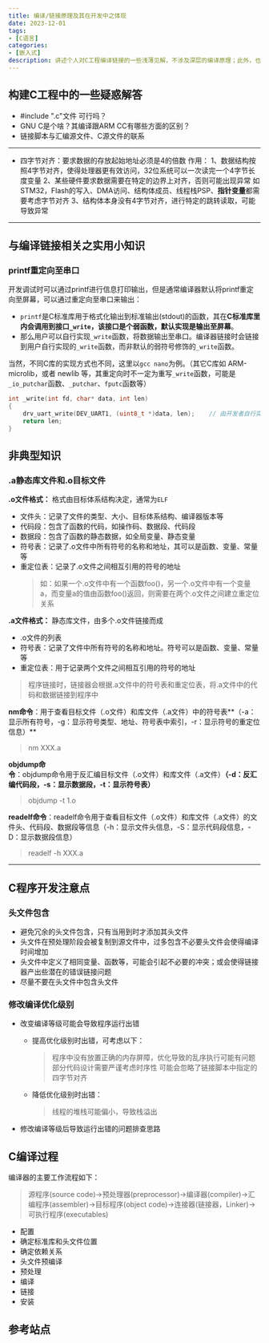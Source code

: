 ```yaml
---
title: 编译/链接原理及其在开发中之体现
date: 2023-12-01
tags:
- [C语言]
categories:
- [嵌入式]
description: 讲述个人对C工程编译链接的一些浅薄见解，不涉及深层的编译原理；此外，也记录在开发中所遇到的与编译、链接相关的知识及其应用
---
```



## 构建C工程中的一些疑惑解答

- #include ".c"文件 可行吗？
- GNU C是个啥？其编译跟ARM CC有哪些方面的区别？
- 链接脚本与汇编源文件、C源文件的联系

---
- 四字节对齐：要求数据的存放起始地址必须是4的倍数
作用：
1、数据结构按照4字节对齐，使得处理器更有效访问，32位系统可以一次读完一个4字节长度变量
2、某些硬件要求数据需要在特定的边界上对齐，否则可能出现异常
    如STM32，Flash的写入、DMA访问、结构体成员、线程栈PSP、**指针变量**都需要考虑字节对齐
3、结构体本身没有4字节对齐，进行特定的跳转读取，可能导致异常

---

## 与编译链接相关之实用小知识

### printf重定向至串口

开发调试时可以通过printf进行信息打印输出，但是通常编译器默认将printf重定向至屏幕，可以通过重定向至串口来输出：
- `printf`是C标准库用于格式化输出到标准输出(stdout)的函数，其在**C标准库里内会调用到接口`_write`，该接口是个弱函数，默认实现是输出至屏幕**。
- 那么用户可以自行实现`_write`函数，将数据输出至串口。编译器链接时会链接到用户自行实现的`_write`函数，而非默认的弱符号修饰的`_write`函数。

当然，不同C库的实现方式也不同，这里以`gcc nano`为例。（其它C库如 ARM-microlib，或者 newlib 等，其重定向时不一定为重写`_write`函数，可能是`_io_putchar`函数、`_putchar`、`fputc`函数等）
```c
int _write(int fd, char* data, int len)
{
    drv_uart_write(DEV_UART1, (uint8_t *)data, len);    // 由开发者自行实现此接口
    return len;
}
```


## 非典型知识

### .a静态库文件和.o目标文件


**.o文件格式：** 格式由目标体系结构决定，通常为`ELF`
- 文件头：记录了文件的类型、大小、目标体系结构、编译器版本等
- 代码段：包含了函数的代码，如操作码、数据段、代码段
- 数据段：包含了函数的静态数据，如全局变量、静态变量
- 符号表：记录了.o文件中所有符号的名称和地址，其可以是函数、变量、常量等
- 重定位表：记录了.o文件之间相互引用的符号的地址
  >如：如果一个.o文件中有一个函数foo()，另一个.o文件中有一个变量a，而变量a的值由函数foo()返回，则需要在两个.o文件之间建立重定位关系


**.a文件格式：** 静态库文件，由多个.o文件链接而成
- .o文件的列表
- 符号表：记录了文件中所有符号的名称和地址。符号可以是函数、变量、常量等
- 重定位表：用于记录两个文件之间相互引用的符号的地址

>程序链接时，链接器会根据.a文件中的符号表和重定位表，将.a文件中的代码和数据链接到程序中


**nm命令**：用于查看目标文件（.o文件）和库文件（.a文件）中的符号表**（-a：显示所有符号，-g：显示符号类型、地址、符号表中索引，-r：显示符号的重定位信息）**
> nm XXX.a

**objdump命令**：objdump命令用于反汇编目标文件（.o文件）和库文件（.a文件）**（-d：反汇编代码段，-s：显示数据段，-t：显示符号表）**
> objdump -t 1.o

**readelf命令**：readelf命令用于查看目标文件（.o文件）和库文件（.a文件）的文件头、代码段、数据段等信息（-h：显示文件头信息，-S：显示代码段信息，-D：显示数据段信息）
> readelf -h XXX.a


---
## C程序开发注意点

### 头文件包含
- 避免冗余的头文件包含，只有当用到时才添加其头文件
- 头文件在预处理阶段会被复制到源文件中，过多包含不必要头文件会使得编译时间增加
- 头文件中定义了相同变量、函数等，可能会引起不必要的冲突；或会使得链接器产出些潜在的错误链接问题
- 尽量不要在头文件中包含头文件


### 修改编译优化级别

- 改变编译等级可能会导致程序运行出错
    - 提高优化级别时出错，可考虑以下：
        >程序中没有放置正确的内存屏障，优化导致的乱序执行可能有问题
        部分代码设计需要严谨考虑时序性
        可能会忽略了链接脚本中指定的四字节对齐
    - 降低优化级别时出错：
        >线程的堆栈可能偏小，导致栈溢出

- 修改编译等级后导致运行出错的问题排查思路



## C编译过程

编译器的主要工作流程如下：
>源程序(source code)→预处理器(preprocessor)→编译器(compiler)→汇编程序(assembler)→目标程序(object code)→连接器(链接器，Linker)→可执行程序(executables)


- 配置
- 确定标准库和头文件位置
- 确定依赖关系
- 头文件预编译
- 预处理
- 编译
- 链接
- 安装



## 参考站点


